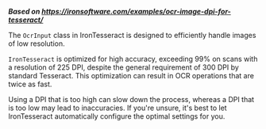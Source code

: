 ***Based on <https://ironsoftware.com/examples/ocr-image-dpi-for-tesseract/>***

The `OcrInput` class in IronTesseract is designed to efficiently handle images of low resolution.

`IronTesseract` is optimized for high accuracy, exceeding 99% on scans with a resolution of 225 DPI, despite the general requirement of 300 DPI by standard Tesseract. This optimization can result in OCR operations that are twice as fast.

Using a DPI that is too high can slow down the process, whereas a DPI that is too low may lead to inaccuracies. If you're unsure, it's best to let IronTesseract automatically configure the optimal settings for you.